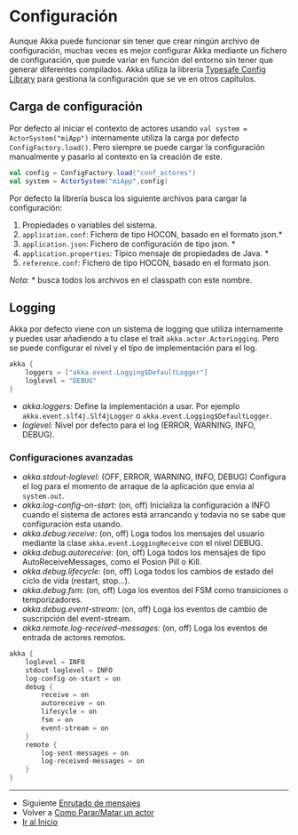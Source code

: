 # Configuración

Aunque Akka puede funcionar sin tener que crear ningún archivo de configuración, muchas veces es mejor configurar Akka mediante un fichero de configuración, que puede variar en función del entorno sin tener que generar diferentes compilados.
Akka utiliza la librería [Typesafe Config Library](https://github.com/lightbend/config) para gestiona la configuración que se ve en otros capítulos.

## Carga de configuración

Por defecto al iniciar el contexto de actores usando `val system = ActorSystem("miApp")` internamente utiliza la carga por defecto `ConfigFactory.load()`. Pero siempre se puede cargar la configuración manualmente y pasarlo al contexto en la creación de este.

```scala
val config = ConfigFactory.load("conf_actores")
val system = ActorSystem("miApp",config)
```

Por defecto la librería busca los siguiente archivos para cargar la configuración:

1. Propiedades o variables del sistema.
2. `application.conf`: Fichero de tipo HOCON, basado en el formato json.*
3. `application.json`: Fichero de configuración de tipo json. *
4. `application.properties`: Típico mensaje de propiedades de Java. *
5. `reference.conf`: Fichero de tipo HOCON, basado en el formato json.

*Nota:* * busca todos los archivos en el classpath con este nombre.

## Logging

Akka por defecto viene con un sistema de logging que utiliza internamente y puedes usar añadiendo a tu clase el trait `akka.actor.ActorLogging`. Pero se puede configurar el nivel y el tipo de implementación para el log.

```scala
akka {
    loggers = ["akka.event.Logging$DefaultLogger"]
    loglevel = "DEBUG"
}
```

- *akka.loggers:* Define la implementación a usar. Por ejemplo `akka.event.slf4j.Slf4jLogger` o `akka.event.Logging$DefaultLogger`.
- *loglevel:* Nivel por defecto para el log (ERROR, WARNING, INFO, DEBUG).

### Configuraciones avanzadas

- *akka.stdout-loglevel:* (OFF, ERROR, WARNING, INFO, DEBUG) Configura el log para el momento de arraque de la aplicación que envia al `system.out`.
- *akka.log-config-on-start:* (on, off) Inicializa la configuración a INFO cuando el sistema de actores está arrancando y todavía no se sabe que configuración esta usando.
- *akka.debug.receive:* (on, off) Loga todos los mensajes del usuario mediante la clase `akka.event.LoggingReceive` con el nivel DEBUG.
- *akka.debug.autoreceive:* (on, off) Loga todos los mensajes de tipo AutoReceiveMessages, como el Posion Pill o Kill.
- *akka.debug.lifecycle:* (on, off) Loga todos los cambios de estado del ciclo de vida (restart, stop...).
- *akka.debug.fsm:* (on, off) Loga los eventos del FSM como transiciones o temporizadores.
- *akka.debug.event-stream:* (on, off) Loga los eventos de cambio de suscripción del event-stream.
- *akka.remote.log-received-messages:* (on, off) Loga los eventos de entrada de actores remotos.

```scala
akka {
    loglevel = INFO
    stdout-loglevel = INFO
    log-config-on-start = on
    debug {
        receive = on
        autoreceive = on
        lifecycle = on
        fsm = on
        event-stream = on
    }
    remote {
        log-sent-messages = on
        log-received-messages = on
    }
}
```

---

- Siguiente [Enrutado de mensajes](./09_routing.md)
- Volver a [Como Parar/Matar un actor](./07_stopping.md)
- [Ir al Inicio](../README.md)